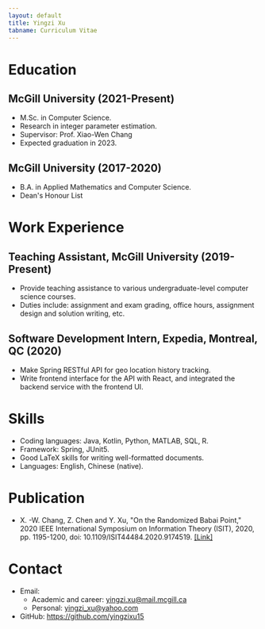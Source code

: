 ```yaml
---
layout: default
title: Yingzi Xu
tabname: Curriculum Vitae
---
```


# Education

## McGill University (2021-Present)

- M.Sc. in Computer Science. 
- Research in integer parameter estimation.
- Supervisor: Prof. Xiao-Wen Chang
- Expected graduation in 2023.

## McGill University (2017-2020)

- B.A. in Applied Mathematics and Computer Science.
- Dean's Honour List

# Work Experience

## Teaching Assistant, McGill University (2019-Present)

- Provide teaching assistance to various undergraduate-level computer science courses.
- Duties include: assignment and exam grading, office hours, assignment design and solution writing, etc.

## Software Development Intern, Expedia, Montreal, QC (2020)

- Make Spring RESTful API for geo location history tracking.
- Write frontend interface for the API with React, and integrated the backend service with the frontend UI. 

# Skills

- Coding languages: Java, Kotlin, Python, MATLAB, SQL, R.
- Framework: Spring, JUnit5. 
- Good LaTeX skills for writing well-formatted documents.
- Languages: English, Chinese (native).

# Publication

- X. -W. Chang, Z. Chen and Y. Xu, "On the Randomized Babai Point," 2020 IEEE International Symposium on Information Theory (ISIT), 2020, pp. 1195-1200, doi: 10.1109/ISIT44484.2020.9174519. [[Link]](https://ieeexplore.ieee.org/document/9174519)

# Contact

- Email: 
  - Academic and career: yingzi.xu@mail.mcgill.ca
  - Personal: yingzi_xu@yahoo.com
- GitHub: https://github.com/yingzixu15

